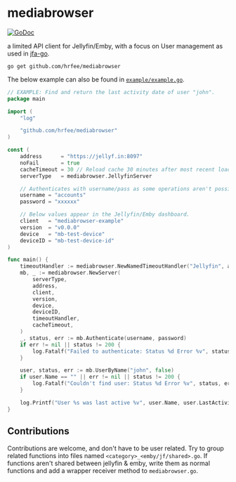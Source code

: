 # mediabrowser

[![GoDoc](https://godoc.org/github.com/hrfee/mediabrowser?status.svg)](https://godoc.org/github.com/hrfee/mediabrowser)

a limited API client for Jellyfin/Emby, with a focus on User management as used in [jfa-go](https://github.com/hrfee/jfa-go).

```
go get github.com/hrfee/mediabrowser
```

The below example can also be found in [`example/example.go`](https://github.com/hrfee/mediabrowser/blob/main/example/example.go).

```go
// EXAMPLE: Find and return the last activity date of user "john".
package main

import (
	"log"

	"github.com/hrfee/mediabrowser"
)

const (
	address      = "https://jellyf.in:8097"
	noFail       = true
	cacheTimeout = 30 // Reload cache 30 minutes after most recent load.
	serverType   = mediabrowser.JellyfinServer

	// Authenticates with username/pass as some operations aren't possible with an API key.
	username = "accounts"
	password = "xxxxxx"

	// Below values appear in the Jellyfin/Emby dashboard.
	client   = "mediabrowser-example"
	version  = "v0.0.0"
	device   = "mb-test-device"
	deviceID = "mb-test-device-id"
)

func main() {
	timeoutHandler := mediabrowser.NewNamedTimeoutHandler("Jellyfin", address, noFail)
	mb, _ := mediabrowser.NewServer(
		serverType,
		address,
		client,
		version,
		device,
		deviceID,
		timeoutHandler,
		cacheTimeout,
	)
	_, status, err := mb.Authenticate(username, password)
	if err != nil || status != 200 {
		log.Fatalf("Failed to authenticate: Status %d Error %v", status, err)
	}

	user, status, err := mb.UserByName("john", false)
	if user.Name == "" || err != nil || status != 200 {
		log.Fatalf("Couldn't find user: Status %d Error %v", status, err)
	}

	log.Printf("User %s was last active %v", user.Name, user.LastActivityDate)
}
```

## Contributions
Contributions are welcome, and don't have to be user related. Try to group related functions into files named `<category>_<emby/jf/shared>.go`. If functions aren't shared between jellyfin & emby, write them as normal functions and add a wrapper receiver method to `mediabrowser.go`.
